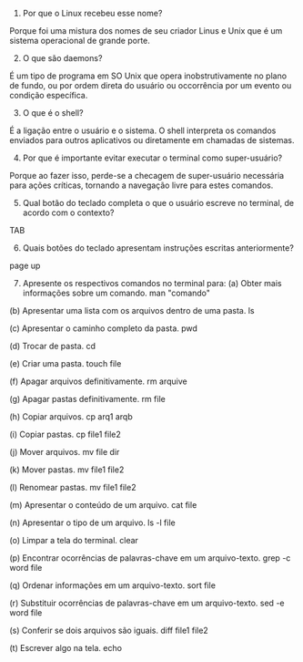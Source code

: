 1. Por que o Linux recebeu esse nome?

Porque foi uma mistura dos nomes de seu criador Linus e Unix que é um sistema operacional de grande porte.

2. O que são daemons?

É um tipo de programa em SO Unix que opera inobstrutivamente no plano de fundo, ou por ordem direta do usuário ou occorrência por um evento ou condição específica.

3. O que é o shell?

É a ligação entre o usuário e o sistema. O shell interpreta os comandos enviados para outros aplicativos ou diretamente em chamadas de sistemas.

4. Por que é importante evitar executar o terminal como super-usuário?

Porque ao fazer isso, perde-se a checagem de super-usuário necessária para ações críticas, tornando a navegação livre para estes comandos.

5. Qual botão do teclado completa o que o usuário escreve no terminal, de acordo com o contexto?

TAB

6. Quais botões do teclado apresentam instruções escritas anteriormente?

page up

7. Apresente os respectivos comandos no terminal para:
  (a) Obter mais informações sobre um comando.
  man "comando"

  (b) Apresentar uma lista com os arquivos dentro de uma pasta.
  ls

  (c) Apresentar o caminho completo da pasta.
  pwd

  (d) Trocar de pasta.
  cd

  (e) Criar uma pasta.
  touch file

  (f) Apagar arquivos definitivamente.
  rm arquive

  (g) Apagar pastas definitivamente.
  rm file

  (h) Copiar arquivos.
  cp arq1 arqb
  
  (i) Copiar pastas.
  cp file1 file2
  
  (j) Mover arquivos.
  mv file dir

  (k) Mover pastas.
  mv file1 file2

  (l) Renomear pastas.
  mv file1 file2  

  (m) Apresentar o conteúdo de um arquivo.
  cat file

  (n) Apresentar o tipo de um arquivo.
  ls -l file

  (o) Limpar a tela do terminal.
  clear

  (p) Encontrar ocorrências de palavras-chave em um arquivo-texto.
  grep -c word file

  (q) Ordenar informações em um arquivo-texto.
  sort file

  (r) Substituir ocorrências de palavras-chave em um arquivo-texto.
  sed -e word file
  
  (s) Conferir se dois arquivos são iguais.
  diff file1 file2
  
  (t) Escrever algo na tela.
  echo
